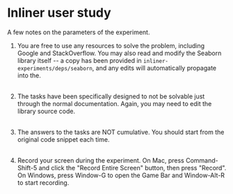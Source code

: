 # Inliner user study




A few notes on the parameters of the experiment.

1. You are free to use any resources to solve the problem, including Google and StackOverflow. You may also read and modify the Seaborn library itself -- a copy has been provided in `inliner-experiments/deps/seaborn`, and any edits will automatically propagate into the. <br /> <br />

2. The tasks have been specifically designed to not be solvable just through the normal documentation. Again, you may need to edit the library source code.<br /> <br />

5. The answers to the tasks are NOT cumulative. You should start from the original code snippet each time.<br /> <br />

4. Record your screen during the experiment. On Mac, press Command-Shift-5 and click the "Record Entire Screen" button, then press "Record". On Windows, press Window-G to open the Game Bar and Window-Alt-R to start recording.
